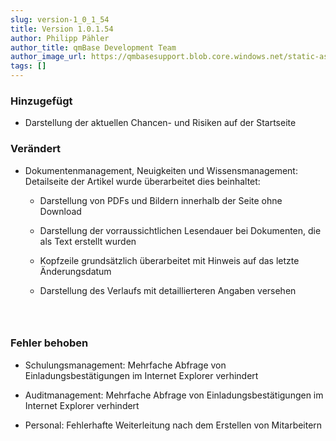 ```yaml
---
slug: version-1_0_1_54
title: Version 1.0.1.54
author: Philipp Pähler
author_title: qmBase Development Team
author_image_url: https://qmbasesupport.blob.core.windows.net/static-assets/img/persons/paehler_round.png
tags: []
---
```

### Hinzugefügt

*   Darstellung der aktuellen Chancen- und Risiken auf der Startseite

### Verändert

*   Dokumentenmanagement, Neuigkeiten und Wissensmanagement: Detailseite der Artikel wurde überarbeitet dies beinhaltet:

    *   Darstellung von PDFs und Bildern innerhalb der Seite ohne Download

    *   Darstellung der vorraussichtlichen Lesendauer bei Dokumenten, die als Text erstellt wurden

    *   Kopfzeile grundsätzlich überarbeitet mit Hinweis auf das letzte Änderungsdatum

    *   Darstellung des Verlaufs mit detaillierteren Angaben versehen

###  

### Fehler behoben

*   Schulungsmanagement: Mehrfache Abfrage von Einladungsbestätigungen im Internet Explorer verhindert

*   Auditmanagement: Mehrfache Abfrage von Einladungsbestätigungen im Internet Explorer verhindert

*   Personal: Fehlerhafte Weiterleitung nach dem Erstellen von Mitarbeitern